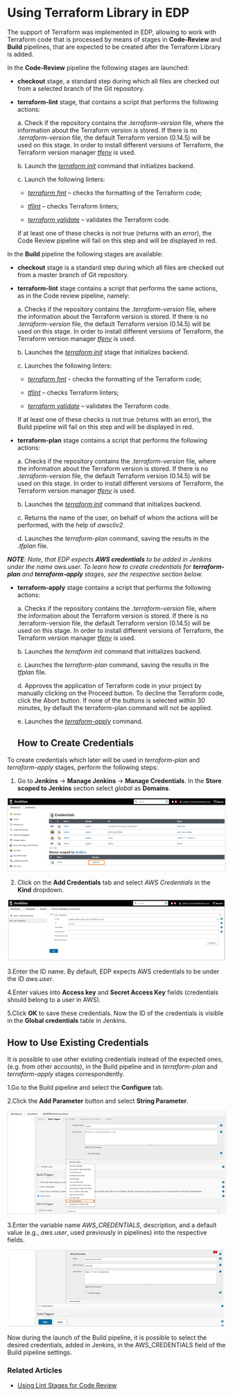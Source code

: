 # Using Terraform Library in EDP

The support of Terraform was implemented in EDP, allowing to work with Terraform code that is processed by means of stages in **Code-Review** and **Build** pipelines, that are expected to be created after the Terraform Library is added. 

In the **Code-Review** pipeline the following stages are launched:


  - **checkout** stage, a standard step during which all files are checked out from a selected branch of the Git repository.
  
  - **terraform-lint** stage, that contains a script that performs the following actions:
  
    a. Check if the repository contains the _.terraform-version_ file, where the information about the Terraform version is stored. If there is no _.terraform-version_ file, the default Terraform version (0.14.5) will be used on this stage. In order to install different versions of Terraform, the Terraform version manager [_tfenv_](https://https://github.com/tfutils/tfenv#tfenv) is used. 
  
    b. Launch the [_terraform init_](https://www.terraform.io/docs/cli/commands/init.html) command that initializes backend.
  
    c. Launch the following linters:
  
     - [_terraform fmt_](https://www.terraform.io/docs/cli/commands/fmt.html) – checks the formatting of the Terraform code;
  
     - [_tflint_](https://github.com/terraform-linters/tflint#tflint) – checks Terraform linters;
  
     - [_terraform validate_](https://www.terraform.io/docs/cli/commands/validate.html) – validates the Terraform code.
  
    If at least one of these checks is not true (returns with an error), the Code Review pipeline will fail on this step and will be displayed in red.
   


In the **Build** pipeline the following stages are available:

  - **checkout** stage is a standard step during which all files are checked out from a master branch of Git repository.

  - **terraform-lint** stage contains a script that performs the same actions, as in the Code review pipeline, namely:

    a. Checks if the repository contains the _.terraform-version_ file, where the information about the Terraform version is stored. If there is no _.terraform-version_ file, the default Terraform version (0.14.5) will be used on this stage. In order to install different versions of Terraform, the Terraform version manager [_tfenv_](https://https://github.com/tfutils/tfenv#tfenv) is used.

    b. Launches the [_terraform init_](https://www.terraform.io/docs/cli/commands/init.html) stage that initializes backend.

    c. Launches the following linters:

     - [_terraform fmt_](https://www.terraform.io/docs/cli/commands/fmt.html) - checks the formatting of the Terraform code;

     - [_tflint_](https://github.com/terraform-linters/tflint#tflint) – checks Terraform linters;

     - [_terraform validate_](https://www.terraform.io/docs/cli/commands/validate.html) – validates the Terraform code.

    If at least one of these checks is not true (returns with an error), the Build pipeline will fail on this step and will be displayed in red.

  - **terraform-plan** stage contains a script that performs the following actions:

    a. Checks if the repository contains the _.terraform-version_ file, where the information about the Terraform version is stored. If there is no _.terraform-version_ file, the default Terraform version (0.14.5) will be used on this stage. In order to install different versions of Terraform, the Terraform version manager [_tfenv_](https://https://github.com/tfutils/tfenv#tfenv) is used.                                                                                                                                                                                                                                                   

    b. Launches the [_terraform init_](https://www.terraform.io/docs/cli/commands/init.html) command that initializes backend.

    c. Returns the name of the user, on behalf of whom the actions will be performed, with the help of _awscliv2_.

    d. Launches the _terraform-plan_ command, saving the results in the _.tfplan_ file.  
  
  _**NOTE**: Note, that EDP expects **AWS credentials** to be added in Jenkins under the name _aws.user_. To learn how to create credentials for **terraform-plan** and **terraform-apply** stages, see the respective section below._
  
  - **terraform-apply** stage contains a script that performs the following actions:
    
     a. Checks if the repository contains the _.terraform-version_ file, where the information about the Terraform version is stored. If there is no .terraform-version file, the default Terraform version (0.14.5) will be used on this stage. In order to install different versions of Terraform, the Terraform version manager [_tfenv_](https://https://github.com/tfutils/tfenv#tfenv) is used.                                                                                                                                                                                                                                                 
    
     b. Launches the _terraform init_ command that initializes backend.
    
     c. Launches the _terraform-plan_ command, saving the results in the _tfplan_ file.
    
     d. Approves the application of Terraform code in your project by manually clicking on the Proceed button. To decline the Terraform code, click the Abort button. If none of the buttons is selected within 30 minutes, by default the terraform-plan command will not be applied.
    
     e. Launches the [_terraform-apply_](https://www.terraform.io/docs/cli/commands/apply.html) command.
   
       ## How to Create Credentials

  To create credentials which later will be used in _terraform-plan_ and _terraform-apply_ stages, perform the following steps:
    
 1. Go to **Jenkins** -> **Manage Jenkins** -> **Manage Credentials**. In the **Store scoped to Jenkins** section select _global_ as **Domains**.

   ![add-app3](../readme-resource/tflib1.png "add-app3_2")
    
 2. Click on the **Add Credentials** tab and select _AWS Credentials_ in the **Kind** dropdown.    
 
   ![add-app3](../readme-resource/tflib2.png "add-app3_2") 
   
 3.Enter the ID name. By default, EDP expects AWS credentials to be under the ID _aws.user_.
  
 4.Enter values into **Access key** and **Secret Access Key** fields (credentials should belong to a user in AWS).
  
 5.Click **OK** to save these credentials. Now the ID of the credentials is visible in the **Global credentials** table in Jenkins.
  
   ## How to Use Existing Credentials

It is possible to use other existing credentials instead of the expected ones, (e.g. from other accounts), in the Build pipeline and in _terraform-plan_ and _terraform-apply_ stages correspondently.

 1.Go to the Build pipeline and select the **Configure** tab.
 
 2.Click the **Add Parameter** button and select **String Parameter**.
 
  ![add-app3](../readme-resource/tflib3.png "add-app3_2") 

 3.Enter the variable name _AWS_CREDENTIALS_, description, and a default value (e.g., _aws.user_, used previously in pipelines) into the respective fields. 
 
  ![add-app3](../readme-resource/tflib4.png "add-app3_2") 
  
  Now during the launch of the Build pipeline, it is possible to select the desired credentials, added in Jenkins, in the AWS_CREDENTIALS field of the Build pipeline settings.
  
  




### Related Articles

* [Using Lint Stages for Code Review](../documentation/code_review_stages.md)

